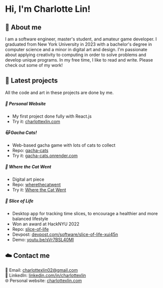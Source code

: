 # Hi, I'm Charlotte Lin!

## 🌼 About me
I am a software engineer, master's student, and amateur game developer. I graduated from New York University in 2023 with a bachelor's degree in computer science and a minor in digital art and design. I'm passionate about applying creativity to computing in order to solve problems and develop unique programs. In my free time, I like to read and write. Please check out some of my work!

## 🍥 Latest projects
All the code and art in these projects are done by me.

##### 🦄 Personal Website
- My first project done fully with React.js
- Try it: [charlottexlin.com](https://charlottexlin.com/)

##### 🐱 Gacha Cats!
- Web-based gacha game with lots of cats to collect
- Repo: [gacha-cats](https://github.com/cxl229/gacha-cats)
- Try it: [gacha-cats.onrender.com](https://gacha-cats.onrender.com/)

##### 🌸 Where the Cat Went
- Digital art piece
- Repo: [wherethecatwent](https://github.com/cxl229/wherethecatwent)
- Try it: [Where the Cat Went](https://troubled-pumps-colt.cyclic.app/)

##### 🌱 Slice of Life
- Desktop app for tracking time slices, to encourage a healthier and more balanced lifestyle
- Won an award at HackNYU 2022
- Repo: [slice-of-life](https://github.com/cxl229/slice-of-life)
- Devpost: [devpost.com/software/slice-of-life-xui45n](https://devpost.com/software/slice-of-life-xui45n)
- Demo: [youtu.be/sVr7BSL40MI](https://youtu.be/sVr7BSL40MI)

## ☁️ Contact me
📧 Email: charlottexlin02@gmail.com  
🔗 LinkedIn: [linkedin.com/in/charlottexlin](https://www.linkedin.com/in/charlottexlin/)  
🌐 Personal website: [charlottexlin.com](https://charlottexlin.com/)
